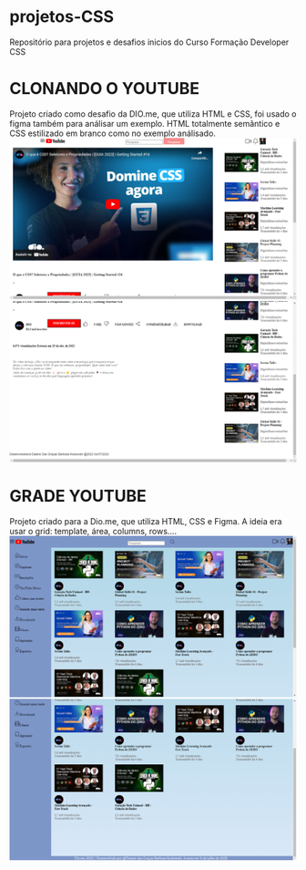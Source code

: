 # projetos-CSS
Repositório para projetos e desafios inicios do Curso Formação Developer CSS
# CLONANDO O YOUTUBE
Projeto criado como desafio da DIO.me, que utiliza HTML e CSS, foi usado o figma também para análisar um exemplo. HTML totalmente semântico e CSS estilizado em branco como no exemplo análisado.
![YOUTUBE](<Captura de Tela (48).png>)
![YOUTUBE](<Captura de Tela (49).png>)
# GRADE YOUTUBE
Projeto criado para a Dio.me, que utiliza HTML, CSS e Figma. A ideia era usar o grid: template, área, columns, rows....
![GRADE YOUTUBE](<Captura de Tela (52).png>)
![GRADE YOUTUBE](<Captura de Tela (53).png>)
